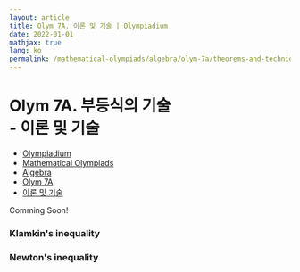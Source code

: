 ```yaml
---
layout: article
title: Olym 7A. 이론 및 기술 | Olympiadium
date: 2022-01-01
mathjax: true
lang: ko
permalink: /mathematical-olympiads/algebra/olym-7a/theorems-and-techniques/
---
```

# Olym 7A. 부등식의 기술 <br> <ssup> - 이론 및 기술</ssup>

<ul class="breadcrumb">
	<li><a href="{{ site.homeurl }}">Olympiadium</a></li> 
	<li><a href="{{ site.homeurl }}mathematical-olympiads/">Mathematical Olympiads</a></li> 
	<li><a href="{{ site.homeurl }}mathematical-olympiads/algebra/">Algebra</a></li> 
	<li><a href="{{ site.homeurl }}mathematical-olympiads/algebra/olym-7a/">Olym 7A</a></li> 
	<li><a href="{{ site.homeurl }}mathematical-olympiads/algebra/olym-7a/theorems-and-techniques/">이론 및 기술</a></li>
</ul>

Comming Soon!

### Klamkin's inequality
### Newton's inequality